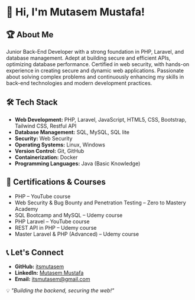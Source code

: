 # 👋 Hi, I'm Mutasem Mustafa!  

## 🏆 About Me  
Junior Back-End Developer with a strong foundation in PHP, Laravel, and database management.
Adept at building secure and efficient APIs, optimizing database performance.
Certified in web security, with hands-on experience in creating secure and dynamic web applications.
Passionate about solving complex problems and continuously enhancing my skills in back-end technologies and modern development practices.

## 🛠️ Tech Stack  
- **Web Development:** PHP, Laravel, JavaScript, HTML5, CSS, Bootstrap, Tailwind CSS, Restful API 
- **Database Management:** SQL, MySQL, SQL lite
- **Security:** Web Security 
- **Operating Systems:** Linux, Windows 
- **Version Control:** Git, GitHub 
- **Containerization:** Docker 
- **Programming Languages:** Java (Basic Knowledge)
## 🏅 Certifications & Courses 
- PHP – YouTube course 
- Web Security & Bug Bounty and Penetration Testing – Zero to Mastery Academy 
- SQL Bootcamp and MySQL – Udemy course 
- PHP Laravel – YouTube course 
- REST API in PHP – Udemy course 
- Master Laravel & PHP (Advanced) – Udemy course   

## 📞 Let's Connect  
- **GitHub:** [itsmutasem](https://github.com/itsmutasem)  
- **LinkedIn:** [Mutasem Mustafa](https://www.linkedin.com/in/mutasem-mustafa-8750002b0/)  
- **Email:** itsmutasem@gmail.com  

💡 *"Building the backend, securing the web!"*  

